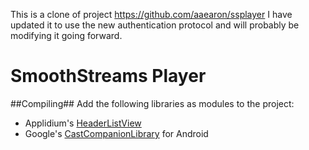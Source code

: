 This is a clone of project https://github.com/aaearon/ssplayer
I have updated it to use the new authentication protocol and will probably be modifying it going forward.  

SmoothStreams Player
====================

##Compiling##
Add the following libraries as modules to the project:

 * Applidium's [HeaderListView](http://applidium.github.io/HeaderListView/)
 * Google's [CastCompanionLibrary](https://github.com/googlecast/CastCompanionLibrary-android) for Android

